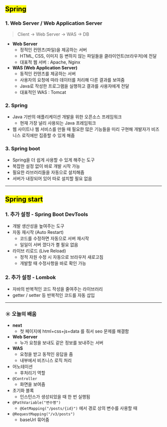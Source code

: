 ## <mark color="#fbc956">Spring</mark>

### 1. Web Server / Web Application Server

> Client → Web Server → WAS → DB

- **Web Server**
  - 정적인 컨텐츠(파일)을 제공하는 서버
  - HTML, CSS, 이미지 등 변하지 않는 파일들을 클라이언트(브라우저)에 전달
  - 대표적 웹 서버 : Apache, Nginx
- **WAS (Web Application Server)**
  - 동적인 컨텐츠를 제공하는 서버
  - 사용자의 요청에 따라 데이터를 처리해 다른 결과를 보여줌
  - Java로 작성한 프로그램을 실행하고 결과를 사용자에게 전달
  - 대표적인 WAS : Tomcat

### 2. Spring

- Java 기반의 애플리케이션 개발을 위한 오픈소스 프레임워크
  - 현재 가장 널리 사용되는 Java 프레임워크
- 웹 사이트나 웹 서비스를 만들 때 필요한 많은 기능들을 미리 구현해 개발자가 비즈니스 로직에만 집중할 수 있게 해줌

### 3. Spring boot

- Spring을 더 쉽게 사용할 수 있게 해주는 도구
- 복잡한 설정 없이 바로 개발 시작 가능
- 필요한 라브러리들을 자동으로 설치해줌
- 서버가 내장되어 있어 따로 설치할 필요 없음

---

## <mark color="#fbc956">Spring start</mark>

### 1. 추가 설정 - Spring Boot DevTools

- 개발 생산성을 높여주는 도구
- 자동 재시작 (Auto Restart)
  - 코드를 수정하면 자동으로 서버 재시작
  - 일일이 서버 껐다가 켤 필요 없음
- 라이브 리로드 (Live Reload)
  - 정적 자원 수정 시 자동으로 브라우저 새로고침
  - 개발할 때 수정사항을 바로 확인 가능

### 2. 추가 설정 - Lombok

- 자바의 반복적인 코드 작성을 줄여주는 라이브러리
- getter / setter 등 반복적인 코드를 자동 삽입

---

### ☀️ 오늘의 배움

- **next**
  - 첫 페이지에 html+css+js+data 를 줘서 seo 문제를 해결함
- **Web Server**
  - 누가 요청을 보내도 같은 정보를 보내주는 서버
- **WAS**
  - 요청을 받고 동적인 응답을 줌
  - 내부에서 비즈니스 로직 처리
- 어노테이션
  - 후처리기 역할
- `@Controller`
  - 화면을 보여줌
- 초기화 블록
  - 인스턴스가 생성되었을 때 한 번 실행됨
- `@PathVariable("변수명")`
  - `@GetMapping("/posts/{id}")` 에서 경로 상의 변수를 사용할 때
- `@RequestMapping("/v3/posts")`
  - baseUrl 묶어줌
